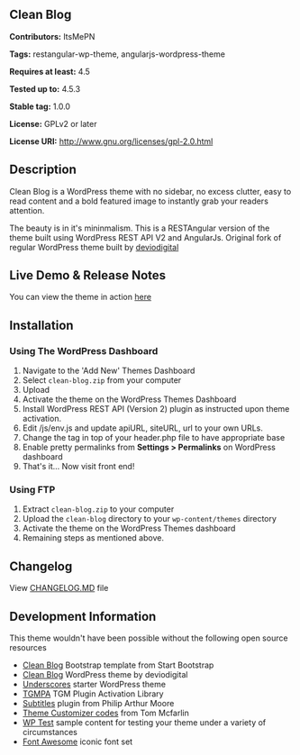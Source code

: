 Clean Blog
---
**Contributors:** ItsMePN

**Tags:** restangular-wp-theme, angularjs-wordpress-theme

**Requires at least:** 4.5

**Tested up to:** 4.5.3

**Stable tag:** 1.0.0

**License:** GPLv2 or later

**License URI:** http://www.gnu.org/licenses/gpl-2.0.html


## Description

Clean Blog is a WordPress theme with no sidebar, no excess clutter, easy to read content and a bold featured image to instantly grab your readers attention.

The beauty is in it's mininmalism. This is a RESTAngular version of the theme built using WordPress REST API V2 and AngularJs. Original fork of regular WordPress theme built by [deviodigital](https://github.com/deviodigital/cleanblog)


## Live Demo &amp; Release Notes

You can view the theme in action [here](http://prasadnevase.com)


## Installation

### Using The WordPress Dashboard

1. Navigate to the 'Add New' Themes Dashboard
1. Select `clean-blog.zip` from your computer
1. Upload
1. Activate the theme on the WordPress Themes Dashboard
1. Install WordPress REST API (Version 2) plugin as instructed upon theme activation.
1. Edit /js/env.js and update apiURL, siteURL, url to your own URLs.
1. Change the <base> tag in top of your header.php file to have appropriate base
1. Enable pretty permalinks from **Settings > Permalinks** on WordPress dashboard
1. That's it... Now visit front end!

### Using FTP

1. Extract `clean-blog.zip` to your computer
1. Upload the `clean-blog` directory to your `wp-content/themes` directory
1. Activate the theme on the WordPress Themes dashboard
1. Remaining steps as mentioned above.

## Changelog

View [CHANGELOG.MD](https://github.com/ItsMePN/cleanblog/blob/master/CHANGELOG.md) file

## Development Information

This theme wouldn't have been possible without the following open source resources

* [Clean Blog](http://startbootstrap.com/template-overviews/clean-blog/) Bootstrap template from Start Bootstrap
* [Clean Blog](https://github.com/deviodigital/cleanblog) WordPress theme by deviodigital
* [Underscores](http://underscores.me/) starter WordPress theme
* [TGMPA](http://tgmpluginactivation.com/) TGM Plugin Activation Library
* [Subtitles](https://wordpress.org/plugins/subtitles/) plugin from Philip Arthur Moore
* [Theme Customizer codes](https://github.com/tommcfarlin/theme-customizer-example) from Tom Mcfarlin
* [WP Test](http://www.wptest.io/) sample content for testing your theme under a variety of circumstances
* [Font Awesome](http://www.fontawesome.io/) iconic font set
